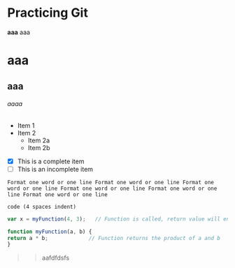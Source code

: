 # Practicing Git

**aaa**
aaa
# aaa

## aaa

###### aaaa

* Item 1
* Item 2
  * Item 2a
  * Item 2b
- [x] This is a complete item
- [ ] This is an incomplete item

`Format one word or one line Format one word or one line Format one word or one line Format one word or one line Format one word or one line Format one word or one line`

    code (4 spaces indent)    
```js
var x = myFunction(4, 3);   // Function is called, return value will end up in x

function myFunction(a, b) {
return a * b;             // Function returns the product of a and b
}
```

>>aafdfdsfs
